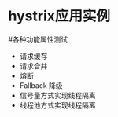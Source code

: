 hystrix应用实例
=================================
#各种功能属性测试
* 请求缓存
* 请求合并
* 熔断
* Fallback 降级
* 信号量方式实现线程隔离
* 线程池方式实现线程隔离
